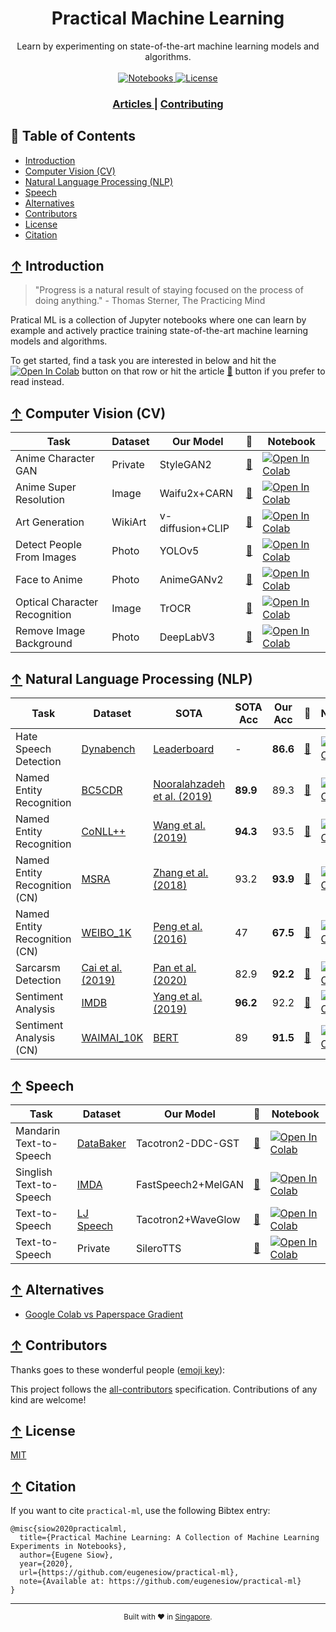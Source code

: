 <h1 align="center">Practical Machine Learning</h1>

<div align="center">
  Learn by experimenting on state-of-the-art machine learning models and algorithms.
</div>

<br />

<div align="center">
  <!-- Notebooks -->
  <a href="https://github.com/eugenesiow/practical-ml">
    <img src="https://img.shields.io/badge/notebooks-19-blue.svg?style=flat-square"
      alt="Notebooks" />
  </a>
  <!-- License -->
  <a href="https://github.com/eugenesiow/practical-ml/blob/master/LICENSE">
    <img src="https://img.shields.io/badge/license-MIT-green.svg?style=flat-square"
      alt="License" />
  </a>
  <!-- ALL-CONTRIBUTORS-BADGE:START - Do not remove or modify this section -->
  <!-- ALL-CONTRIBUTORS-BADGE:END -->
</div>

<div align="center">
  <h3>
    <a href="https://news.machinelearning.sg/tags/jupyter-notebook/">
      Articles
    </a>
    <span> | </span>
    <a href="CONTRIBUTING.md">
      Contributing
    </a>
  </h3>
</div>

## 📖 Table of Contents
- [Introduction](#-introduction)
- [Computer Vision (CV)](#-computer-vision-cv)
- [Natural Language Processing (NLP)](#-natural-language-processing-nlp)
- [Speech](#-speech)
- [Alternatives](#-alternatives)
- [Contributors](#-contributors)
- [License](#-license)
- [Citation](#-citation)


## [↑](#-table-of-contents) Introduction

> "Progress is a natural result of staying focused on the process of doing anything." - Thomas Sterner, The Practicing Mind

Pratical ML is a collection of Jupyter notebooks where one can learn by example and actively practice training 
state-of-the-art machine learning models and algorithms. 

To get started, find a task you are interested in below and hit the 
[![Open In Colab](https://colab.research.google.com/assets/colab-badge.svg)](https://colab.research.google.com/)
button on that row or hit the article [📝](https://news.machinelearning.sg/tags/jupyter-notebook/) button if you prefer 
to read instead.

## [↑](#-table-of-contents) Computer Vision (CV)

|            Task             |Dataset|   Our Model    |                                                        📝                                                         |                                                                                                              Notebook                                                                                                              |
|-----------------------------|-------|----------------|-------------------------------------------------------------------------------------------------------------------|------------------------------------------------------------------------------------------------------------------------------------------------------------------------------------------------------------------------------------|
|Anime Character GAN          |Private|StyleGAN2       |[📝](https://news.machinelearning.sg/posts/anicharagan_anime_character_generation_with_stylegan2 "Article")        |[![Open In Colab](https://colab.research.google.com/assets/colab-badge.svg)](https://colab.research.google.com/github/eugenesiow/practical-ml/blob/master/notebooks/Anime_Character_Generation_with_StyleGAN2.ipynb "Open in Colab")|
|Anime Super Resolution       |Image  |Waifu2x+CARN    |[📝](https://news.machinelearning.sg/posts/anime_super_resolution_with_pytorch "Article")                          |[![Open In Colab](https://colab.research.google.com/assets/colab-badge.svg)](https://colab.research.google.com/github/eugenesiow/practical-ml/blob/master/notebooks/Anime_Super_Resolution_PyTorch.ipynb "Open in Colab")           |
|Art Generation               |WikiArt|v-diffusion+CLIP|[📝](https://news.machinelearning.sg/posts/art_generation_with_v_diffusion "Article")                              |[![Open In Colab](https://colab.research.google.com/assets/colab-badge.svg)](https://colab.research.google.com/github/eugenesiow/practical-ml/blob/master/notebooks/Art_Generation_with_v_Diffusion.ipynb "Open in Colab")          |
|Detect People From Images    |Photo  |YOLOv5          |[📝](https://news.machinelearning.sg/posts/object_detection_with_yolov5 "Article")                                 |[![Open In Colab](https://colab.research.google.com/assets/colab-badge.svg)](https://colab.research.google.com/github/eugenesiow/practical-ml/blob/master/notebooks/Detect_Persons_From_Image_YOLOv5.ipynb "Open in Colab")         |
|Face to Anime                |Photo  |AnimeGANv2      |[📝](https://news.machinelearning.sg/posts/face_to_anime_with_animeganv2 "Article")                                |[![Open In Colab](https://colab.research.google.com/assets/colab-badge.svg)](https://colab.research.google.com/github/eugenesiow/practical-ml/blob/master/notebooks/Face_to_Anime_with_AnimeGANv2.ipynb "Open in Colab")            |
|Optical Character Recognition|Image  |TrOCR           |[📝](https://news.machinelearning.sg/posts/ocr_from_images_with_transformers "Article")                            |[![Open In Colab](https://colab.research.google.com/assets/colab-badge.svg)](https://colab.research.google.com/github/eugenesiow/practical-ml/blob/master/notebooks/OCR_from_Images_with_Transformers.ipynb "Open in Colab")        |
|Remove Image Background      |Photo  |DeepLabV3       |[📝](https://news.machinelearning.sg/posts/beautiful_profile_pics_remove_background_image_with_deeplabv3 "Article")|[![Open In Colab](https://colab.research.google.com/assets/colab-badge.svg)](https://colab.research.google.com/github/eugenesiow/practical-ml/blob/master/notebooks/Remove_Image_Background_DeepLabV3.ipynb "Open in Colab")        |


## [↑](#-table-of-contents) Natural Language Processing (NLP)

|            Task             |                                                                             Dataset                                                                             |                                     SOTA                                     |SOTA Acc|Our Acc |                                                        📝                                                         |                                                                                                             Notebook                                                                                                              |
|-----------------------------|-----------------------------------------------------------------------------------------------------------------------------------------------------------------|------------------------------------------------------------------------------|--------|--------|-------------------------------------------------------------------------------------------------------------------|-----------------------------------------------------------------------------------------------------------------------------------------------------------------------------------------------------------------------------------|
|Hate Speech Detection        |[Dynabench](https://github.com/bvidgen/Dynamically-Generated-Hate-Speech-Dataset)                                                                                |[Leaderboard](https://dynabench.org/tasks/5#overall)                          |-       |**86.6**|[📝](https://news.machinelearning.sg/posts/hate_speech_detection_with_transformers "Article")                      |[![Open In Colab](https://colab.research.google.com/assets/colab-badge.svg)](https://colab.research.google.com/github/eugenesiow/practical-ml/blob/master/notebooks/Hate_Speech_Detection_Dynabench.ipynb "Open in Colab")         |
|Named Entity Recognition     |[BC5CDR](https://github.com/shreyashub/BioFLAIR/tree/master/data/ner/bc5cdr)                                                                                     |[Nooralahzadeh et al. (2019)](https://www.aclweb.org/anthology/D19-6125/)     |**89.9**|89.3    |[📝](https://news.machinelearning.sg/posts/biology_named_entity_recognition_with_biobert "Article")                |[![Open In Colab](https://colab.research.google.com/assets/colab-badge.svg)](https://colab.research.google.com/github/eugenesiow/practical-ml/blob/master/notebooks/Named_Entity_Recognition_BC5CDR.ipynb "Open in Colab")         |
|Named Entity Recognition     |[CoNLL++](https://github.com/ZihanWangKi/CrossWeigh#data)                                                                                                        |[Wang et al. (2019)](https://arxiv.org/abs/1909.01441)                        |**94.3**|93.5    |[📝](https://news.machinelearning.sg/posts/train_a_named_entity_recognition_model_using_flair "Article")           |[![Open In Colab](https://colab.research.google.com/assets/colab-badge.svg)](https://colab.research.google.com/github/eugenesiow/practical-ml/blob/master/notebooks/Named_Entity_Recognition_CoNLLpp.ipynb "Open in Colab")        |
|Named Entity Recognition (CN)|[MSRA](https://github.com/yzwww2019/Sighan-2006-NER-dataset)                                                                                                     |[Zhang et al. (2018)](https://arxiv.org/pdf/1805.02023.pdf)                   |93.2    |**93.9**|[📝](https://news.machinelearning.sg/posts/named_entity_recognition_with_bert_in_mandarin "Article")               |[![Open In Colab](https://colab.research.google.com/assets/colab-badge.svg)](https://colab.research.google.com/github/eugenesiow/practical-ml/blob/master/notebooks/Named_Entity_Recognition_Mandarin_MSRA.ipynb "Open in Colab")  |
|Named Entity Recognition (CN)|[WEIBO_1K](https://github.com/hltcoe/golden-horse)                                                                                                               |[Peng et al. (2016)](https://www.aclweb.org/anthology/P16-2025/)              |47      |**67.5**|[📝](https://news.machinelearning.sg/posts/named_entity_recognition_on_weibo_in_mandarin "Article")                |[![Open In Colab](https://colab.research.google.com/assets/colab-badge.svg)](https://colab.research.google.com/github/eugenesiow/practical-ml/blob/master/notebooks/Named_Entity_Recognition_Mandarin_Weibo.ipynb "Open in Colab") |
|Sarcarsm Detection           |[Cai et al. (2019)](https://www.aclweb.org/anthology/P19-1239/)                                                                                                  |[Pan et al. (2020)](https://www.aclweb.org/anthology/2020.findings-emnlp.124/)|82.9    |**92.2**|[📝](https://news.machinelearning.sg/posts/learn_to_train_a_state_of_the_art_model_for_sarcasm_detection "Article")|[![Open In Colab](https://colab.research.google.com/assets/colab-badge.svg)](https://colab.research.google.com/github/eugenesiow/practical-ml/blob/master/notebooks/Sarcasm_Detection_Twitter.ipynb "Open in Colab")               |
|Sentiment Analysis           |[IMDB](https://ai.stanford.edu/~amaas/data/sentiment/)                                                                                                           |[Yang et al. (2019)](https://arxiv.org/pdf/1906.08237.pdf)                    |**96.2**|92.2    |[📝](https://news.machinelearning.sg/posts/sentiment_analysis_on_movie_reviews_with_xlnet "Article")               |[![Open In Colab](https://colab.research.google.com/assets/colab-badge.svg)](https://colab.research.google.com/github/eugenesiow/practical-ml/blob/master/notebooks/Sentiment_Analysis_Movie_Reviews.ipynb "Open in Colab")        |
|Sentiment Analysis (CN)      |[WAIMAI_10K](https://github.com/SophonPlus/ChineseNlpCorpus#%E6%83%85%E6%84%9F%E8%A7%82%E7%82%B9%E8%AF%84%E8%AE%BA-%E5%80%BE%E5%90%91%E6%80%A7%E5%88%86%E6%9E%90)|[BERT](https://github.com/BruceJust/Sentiment-classification-by-BERT)         |89      |**91.5**|[📝](https://news.machinelearning.sg/posts/sentiment_analysis_in_mandarin_with_xlnet "Article")                    |[![Open In Colab](https://colab.research.google.com/assets/colab-badge.svg)](https://colab.research.google.com/github/eugenesiow/practical-ml/blob/master/notebooks/Sentiment_Analysis_Mandarin_Food_Reviews.ipynb "Open in Colab")|


## [↑](#-table-of-contents) Speech

|         Task          |                                           Dataset                                           |    Our Model     |                                               📝                                                |                                                                                                              Notebook                                                                                                               |
|-----------------------|---------------------------------------------------------------------------------------------|------------------|-------------------------------------------------------------------------------------------------|-------------------------------------------------------------------------------------------------------------------------------------------------------------------------------------------------------------------------------------|
|Mandarin Text-to-Speech|[DataBaker](https://www.data-baker.com/data/index/source/)                                   |Tacotron2-DDC-GST |[📝](https://news.machinelearning.sg/posts/mandarin_text_to_speech_with_coqui_tts/ "Article")    |[![Open In Colab](https://colab.research.google.com/assets/colab-badge.svg)](https://colab.research.google.com/github/eugenesiow/practical-ml/blob/master/notebooks/Mandarin_Text_to_Speech_with_Coqui_TTS.ipynb "Open in Colab")    |
|Singlish Text-to-Speech|[IMDA](https://www.imda.gov.sg/programme-listing/digital-services-lab/national-speech-corpus)|FastSpeech2+MelGAN|[📝](https://news.machinelearning.sg/posts/singlish_text_to_speech_with_malaya_speech/ "Article")|[![Open In Colab](https://colab.research.google.com/assets/colab-badge.svg)](https://colab.research.google.com/github/eugenesiow/practical-ml/blob/master/notebooks/Singlish_Text_to_Speech_with_Malaya_Speech.ipynb "Open in Colab")|
|Text-to-Speech         |[LJ Speech](https://keithito.com/LJ-Speech-Dataset/)                                         |Tacotron2+WaveGlow|[📝](https://news.machinelearning.sg/posts/text_to_speech_with_tacotron2_and_waveglow "Article") |[![Open In Colab](https://colab.research.google.com/assets/colab-badge.svg)](https://colab.research.google.com/github/eugenesiow/practical-ml/blob/master/notebooks/Text_to_Speech_with_Tacotron2_and_WaveGlow.ipynb "Open in Colab")|
|Text-to-Speech         |Private                                                                                      |SileroTTS         |[📝](https://news.machinelearning.sg/posts/text_to_speech_with_silero "Article")                 |[![Open In Colab](https://colab.research.google.com/assets/colab-badge.svg)](https://colab.research.google.com/github/eugenesiow/practical-ml/blob/master/notebooks/Text_to_Speech_with_Silero.ipynb "Open in Colab")                |




## [↑](#-table-of-contents) Alternatives

- [Google Colab vs Paperspace Gradient](https://news.machinelearning.sg/posts/google_colab_vs_paperspace_gradient/)

## [↑](#-table-of-contents) Contributors

Thanks goes to these wonderful people ([emoji key](https://allcontributors.org/docs/en/emoji-key)):

<!-- ALL-CONTRIBUTORS-LIST:START - Do not remove or modify this section -->
<!-- ALL-CONTRIBUTORS-LIST:END -->

This project follows the [all-contributors](https://allcontributors.org) specification.
Contributions of any kind are welcome!

## [↑](#-table-of-contents) License
[MIT](LICENSE)

## [↑](#-table-of-contents) Citation

If you want to cite `practical-ml`, use the following Bibtex entry:
```
@misc{siow2020practicalml,
  title={Practical Machine Learning: A Collection of Machine Learning Experiments in Notebooks},
  author={Eugene Siow},
  year={2020},
  url={https://github.com/eugenesiow/practical-ml},
  note={Available at: https://github.com/eugenesiow/practical-ml}
}
```

---

<div align="center">
  <sub>Built with ❤︎ in   
  <a href="https://machinelearning.sg">Singapore</a>.
</div>